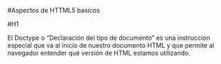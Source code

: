 #Aspectos de HTTML5 basicos 

#H1 <!DOCTYPE html>

El Doctype o “Declaración del tipo de documento” es una instrucción especial que va al inicio de nuestro documento HTML y que permite al navegador entender qué versión de HTML estamos utilizando.
